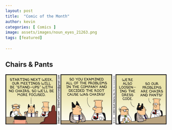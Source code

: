 ```yaml
---
layout: post
title:  "Comic of the Month"
author: kevin
categories: [ Comics ]
image: assets/images/noun_eyes_21263.png
tags: [featured]

---
```


## Chairs & Pants

![Dilbert_Chairs_and_Pants](../assets/images/Dilbert_Chairs_and_Pants.png)
